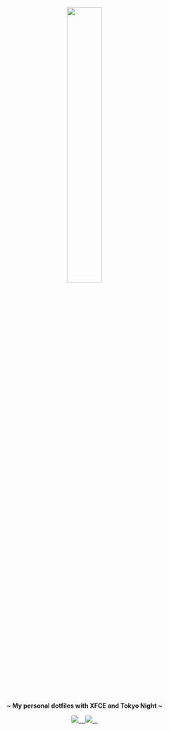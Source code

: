 <!-- HEADERS -->
<p align="center">
  <img width="40%" src="https://i.gifer.com/1ka6.gif" />
</p>

<p align="center">
  <b> ~ My personal dotfiles with XFCE and Tokyo Night ~ </b>
</p>


<p align="center">
<a href="https://github.com/jrona1do/tokyofiles/network/members">
    <img src="https://img.shields.io/github/forks/jrona1do/tokyofiles?color=1a1b26&label=Forks%20%20&logo=git&labelColor=f7768e&logoColor=ffffff">&nbsp;&nbsp;&nbsp;


<a href="https://github.com/jrona1do/tokyofiles/stargazers/">
    <img src="https://img.shields.io/github/stars/jrona1do/tokyofiles?color=1a1b26&label=Stars%20%20&logo=github&labelColor=7aa2f7&logoColor=ffffff">&nbsp;&nbsp;&nbsp;

</p>
